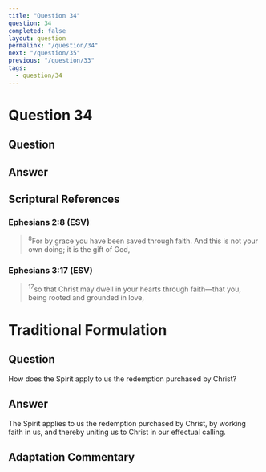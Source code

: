 ```yaml
---
title: "Question 34"
question: 34
completed: false
layout: question
permalink: "/question/34"
next: "/question/35"
previous: "/question/33"
tags:
  - question/34
---
```

# Question 34

## Question


## Answer


## Scriptural References
### Ephesians 2:8 (ESV)
> <sup>8</sup>For by grace you have been saved through faith. And this is not your own doing; it is the gift of God,

### Ephesians 3:17 (ESV)
> <sup>17</sup>so that Christ may dwell in your hearts through faith—that you, being rooted and grounded in love,

# Traditional Formulation
## Question
How does the Spirit apply to us the redemption purchased by Christ?

## Answer
The Spirit applies to us the redemption purchased by Christ, by working faith in us, and thereby uniting us to Christ in our effectual calling.

## Adaptation Commentary

